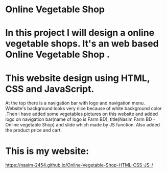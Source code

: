 # Online Vegetable Shop
# In this project I will design a online vegetable shops. It's an web based Online Vegetable Shop .
# This website design using HTML, CSS and JavaScript.

At the top there is a navigation bar with logo and navigation menu. Website's background looks very nice because of white background color .Then i have added some vegetables pictures  on this website and added logo on navigation bar(name of logo is Farm BD), title(Nasim Farm BD - Online vegetable Shop) and slide which made by JS function. Also added the product price and cart.

# This is my website:
https://nasim-2454.github.io/Online-Vegetable-Shop-HTML-CSS-JS-/
